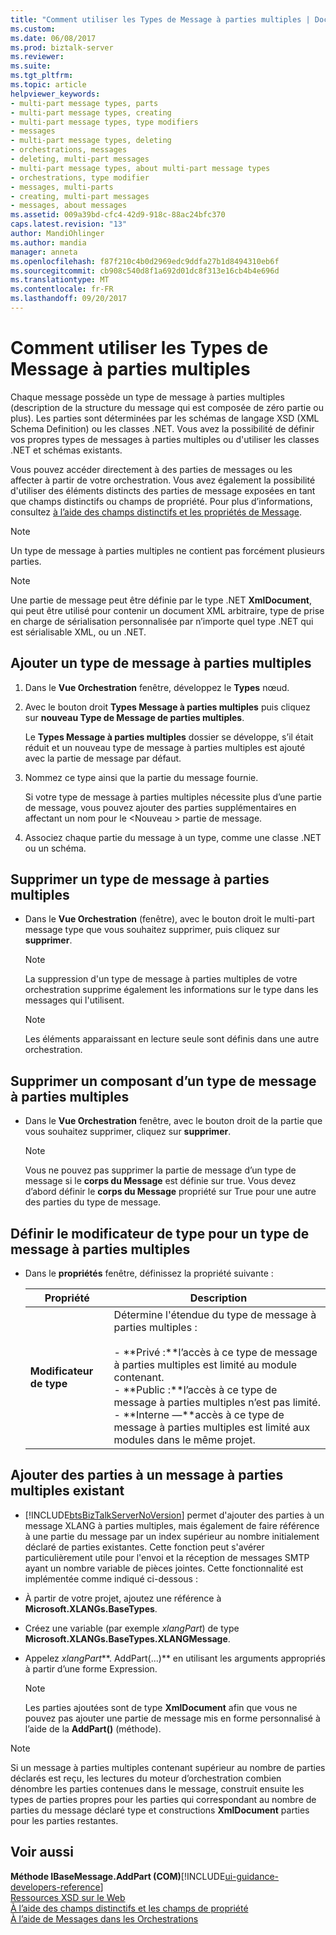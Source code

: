 ```yaml
---
title: "Comment utiliser les Types de Message à parties multiples | Documents Microsoft"
ms.custom: 
ms.date: 06/08/2017
ms.prod: biztalk-server
ms.reviewer: 
ms.suite: 
ms.tgt_pltfrm: 
ms.topic: article
helpviewer_keywords:
- multi-part message types, parts
- multi-part message types, creating
- multi-part message types, type modifiers
- messages
- multi-part message types, deleting
- orchestrations, messages
- deleting, multi-part messages
- multi-part message types, about multi-part message types
- orchestrations, type modifier
- messages, multi-parts
- creating, multi-part messages
- messages, about messages
ms.assetid: 009a39bd-cfc4-42d9-918c-88ac24bfc370
caps.latest.revision: "13"
author: MandiOhlinger
ms.author: mandia
manager: anneta
ms.openlocfilehash: f87f210c4b0d2969edc9ddfa27b1d8494310eb6f
ms.sourcegitcommit: cb908c540d8f1a692d01dc8f313e16cb4b4e696d
ms.translationtype: MT
ms.contentlocale: fr-FR
ms.lasthandoff: 09/20/2017
---
```

# <a name="how-to-use-multi-part-message-types"></a>Comment utiliser les Types de Message à parties multiples
Chaque message possède un type de message à parties multiples (description de la structure du message qui est composée de zéro partie ou plus). Les parties sont déterminées par les schémas de langage XSD (XML Schema Definition) ou les classes .NET. Vous avez la possibilité de définir vos propres types de messages à parties multiples ou d'utiliser les classes .NET et schémas existants.  
  
 Vous pouvez accéder directement à des parties de messages ou les affecter à partir de votre orchestration. Vous avez également la possibilité d'utiliser des éléments distincts des parties de message exposées en tant que champs distinctifs ou champs de propriété. Pour plus d’informations, consultez [à l’aide des champs distinctifs et les propriétés de Message](../core/using-distinguished-fields-and-property-fields.md).  
  
> [!NOTE]
>  Un type de message à parties multiples ne contient pas forcément plusieurs parties.  
  
> [!NOTE]
>  Une partie de message peut être définie par le type .NET **XmlDocument**, qui peut être utilisé pour contenir un document XML arbitraire, type de prise en charge de sérialisation personnalisée par n’importe quel type .NET qui est sérialisable XML, ou un .NET.  
  
## <a name="add-a-multi-part-message-type"></a>Ajouter un type de message à parties multiples  
  
1.  Dans le **Vue Orchestration** fenêtre, développez le **Types** nœud.  
  
2.  Avec le bouton droit **Types Message à parties multiples** puis cliquez sur **nouveau Type de Message de parties multiples**.  
  
     Le **Types Message à parties multiples** dossier se développe, s’il était réduit et un nouveau type de message à parties multiples est ajouté avec la partie de message par défaut.  
  
3.  Nommez ce type ainsi que la partie du message fournie.  
  
     Si votre type de message à parties multiples nécessite plus d’une partie de message, vous pouvez ajouter des parties supplémentaires en affectant un nom pour le \<Nouveau > partie de message.  
  
4.  Associez chaque partie du message à un type, comme une classe .NET ou un schéma.  
  
## <a name="remove-a-multi-part-message-type"></a>Supprimer un type de message à parties multiples  
  
-   Dans le **Vue Orchestration** (fenêtre), avec le bouton droit le multi-part message type que vous souhaitez supprimer, puis cliquez sur **supprimer**.  
  
    > [!NOTE]
    >  La suppression d'un type de message à parties multiples de votre orchestration supprime également les informations sur le type dans les messages qui l'utilisent.  
  
    > [!NOTE]
    >  Les éléments apparaissant en lecture seule sont définis dans une autre orchestration.  
  
## <a name="remove-a-part-from-a-multi-part-message-type"></a>Supprimer un composant d’un type de message à parties multiples  
  
-   Dans le **Vue Orchestration** fenêtre, avec le bouton droit de la partie que vous souhaitez supprimer, cliquez sur **supprimer**.  
  
    > [!NOTE]
    >  Vous ne pouvez pas supprimer la partie de message d’un type de message si le **corps du Message** est définie sur true. Vous devez d’abord définir le **corps du Message** propriété sur True pour une autre des parties du type de message.  
  
## <a name="set-the-type-modifier-for-a-multi-part-message-type"></a>Définir le modificateur de type pour un type de message à parties multiples  
  
-   Dans le **propriétés** fenêtre, définissez la propriété suivante :  
  
    |Propriété| Description|  
    |--------------|-----------------|  
    |**Modificateur de type**|Détermine l'étendue du type de message à parties multiples :<br /><br /> -   **Privé :**l’accès à ce type de message à parties multiples est limité au module contenant.<br />-   **Public :**l’accès à ce type de message à parties multiples n’est pas limité.<br />-   **Interne —**accès à ce type de message à parties multiples est limité aux modules dans le même projet.|  
  
## <a name="add-parts-to-an-existing-multi-part-message"></a>Ajouter des parties à un message à parties multiples existant  
  
-   [!INCLUDE[btsBizTalkServerNoVersion](../includes/btsbiztalkservernoversion-md.md)] permet d'ajouter des parties à un message XLANG à parties multiples, mais également de faire référence à une partie du message par un index supérieur au nombre initialement déclaré de parties existantes. Cette fonction peut s'avérer particulièrement utile pour l'envoi et la réception de messages SMTP ayant un nombre variable de pièces jointes. Cette fonctionnalité est implémentée comme indiqué ci-dessous :  
  
-   À partir de votre projet, ajoutez une référence à **Microsoft.XLANGs.BaseTypes**.  
  
-   Créez une variable (par exemple *xlangPart*) de type **Microsoft.XLANGs.BaseTypes.XLANGMessage**.  
  
-   Appelez *xlangPart***. AddPart(...)**  en utilisant les arguments appropriés à partir d’une forme Expression.  
  
    > [!NOTE]
    >  Les parties ajoutées sont de type **XmlDocument** afin que vous ne pouvez pas ajouter une partie de message mis en forme personnalisé à l’aide de la **AddPart()** (méthode).  
  
> [!NOTE]
>  Si un message à parties multiples contenant supérieur au nombre de parties déclarés est reçu, les lectures du moteur d’orchestration combien dénombre les parties contenues dans le message, construit ensuite les types de parties propres pour les parties qui correspondant au nombre de parties du message déclaré type et constructions **XmlDocument** parties pour les parties restantes.  
  
## <a name="see-also"></a>Voir aussi  
 **Méthode IBaseMessage.AddPart (COM)**[!INCLUDE[ui-guidance-developers-reference](../includes/ui-guidance-developers-reference.md)]  
 [Ressources XSD sur le Web](../core/xsd-resources-on-the-web.md)   
 [À l’aide des champs distinctifs et les champs de propriété](../core/using-distinguished-fields-and-property-fields.md)   
 [À l’aide de Messages dans les Orchestrations](../core/using-messages-in-orchestrations.md)